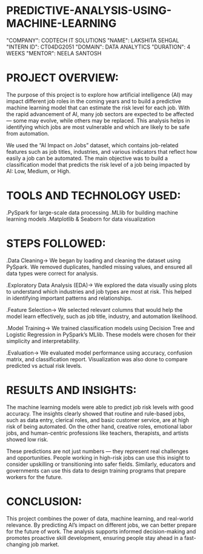 # PREDICTIVE-ANALYSIS-USING-MACHINE-LEARNING

"COMPANY": CODTECH IT SOLUTIONS
"NAME": LAKSHITA SEHGAL
"INTERN ID": CT04DG2051
"DOMAIN": DATA ANALYTICS
"DURATION": 4 WEEKS 
"MENTOR": NEELA SANTOSH

# PROJECT OVERVIEW:
 The purpose of this project is to explore how artificial intelligence (AI) may impact different job roles in the coming years and to build a predictive machine learning model that can estimate the risk level for  each job. With the rapid advancement of AI, many job sectors are expected to be affected — some may evolve, while others may be replaced. This analysis helps in identifying which jobs are most vulnerable 
 and which are likely to be safe from automation.

 We used the “AI Impact on Jobs” dataset, which contains job-related features such as job titles, industries, and various indicators that reflect how easily a job can be automated. The main objective was to build  a classification model that predicts the risk level of a job being impacted by AI: Low, Medium, or High.


# TOOLS AND TECHNOLOGY USED:
 .PySpark for large-scale data processing
 .MLlib for building machine learning models
 .Matplotlib & Seaborn for data visualization

# STEPS FOLLOWED:
.Data Cleaning->
 We began by loading and cleaning the dataset using PySpark. We removed duplicates, handled missing values, and ensured all data types were correct for analysis.

.Exploratory Data Analysis (EDA)->
 We explored the data visually using plots to understand which industries and job types are most at risk. This helped in identifying important patterns and relationships.

.Feature Selection->
 We selected relevant columns that would help the model learn effectively, such as job title, industry, and automation likelihood.

.Model Training->
 We trained classification models using Decision Tree and Logistic Regression in PySpark’s MLlib. These models were chosen for their simplicity and interpretability.

.Evaluation->
 We evaluated model performance using accuracy, confusion matrix, and classification report. Visualization was also done to compare predicted vs actual risk levels.

# RESULTS AND INSIGHTS:
 The machine learning models were able to predict job risk levels with good accuracy. The insights clearly showed that routine and rule-based jobs, such as data entry, clerical roles, and basic customer
 service,  are at high risk of being automated. On the other hand, creative roles, emotional labor jobs, and human-centric professions like teachers, therapists, and artists showed low risk.

 These predictions are not just numbers — they represent real challenges and opportunities. People working in high-risk jobs can use this insight to consider upskilling or transitioning into safer fields.
 Similarly, educators and governments can use this data to design training programs that prepare workers for the future.

# CONCLUSION:
This project combines the power of data, machine learning, and real-world relevance. By predicting AI’s impact on different jobs, we can better prepare for the future of work. The analysis supports informed decision-making and promotes proactive skill development, ensuring people stay ahead in a fast-changing job market.



